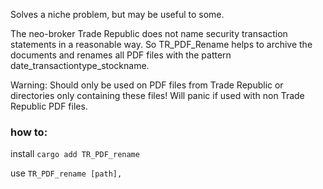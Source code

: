 Solves a niche problem, but may be useful to some.

The neo-broker Trade Republic does not name security transaction statements in a reasonable way. So TR_PDF_Rename helps to archive the documents and renames all PDF files with the pattern date_transactiontype_stockname. 

Warning: Should only be used on PDF files from Trade Republic or directories only containing these files! Will panic if used with non Trade Republic PDF files.

### how to:
install ```cargo add TR_PDF_rename```

use ```TR_PDF_rename [path]‚```